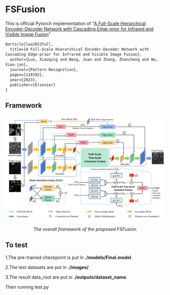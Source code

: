 # FSFusion

This is official Pytorch implementation of "[A Full-Scale Hierarchical Encoder-Decoder Network with Cascading Edge-prior for Infrared and Visible Image Fusion](https://www.sciencedirect.com/science/article/pii/S0031320323008890)"

```
@article{luo2023full,
  title={A Full-Scale Hierarchical Encoder-Decoder Network with Cascading Edge-prior for Infrared and Visible Image Fusion},
  author={Luo, Xiaoqing and Wang, Juan and Zhang, Zhancheng and Wu, Xiao-jun},
  journal={Pattern Recognition},
  pages={110192},
  year={2023},
  publisher={Elsevier}
}
```

## Framework

![framework](./images/overall_end-1.png)
<p align="center">
    <em>The overall framework of the proposed FSFusion.</em>
</p>

## To test
1.The pre-trained checkpoint is put in **./models/Final.model**.

2.The test datasets are put in **./images/**.

3.The result data_root are put in **./outputs/dataset_name**.

Then running test.py
